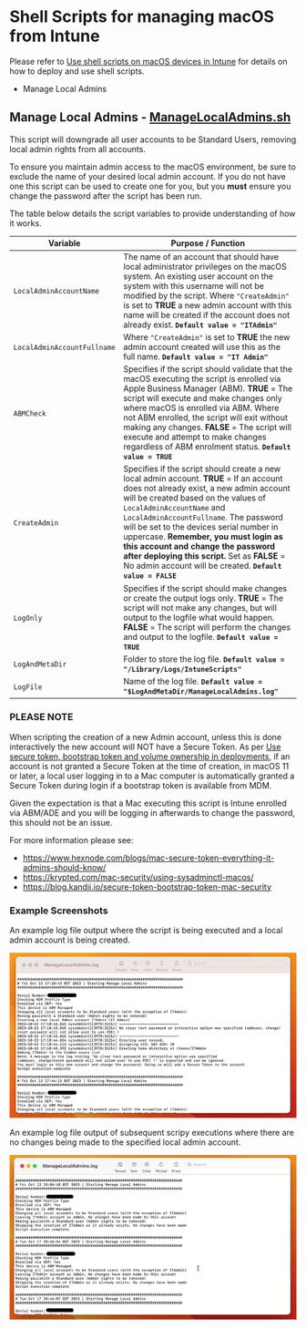 
# Shell Scripts for managing macOS from Intune

Please refer to [Use shell scripts on macOS devices in Intune](https://learn.microsoft.com/en-us/mem/intune/apps/macos-shell-scripts) for details on how to deploy and use shell scripts.

- Manage Local Admins

## Manage Local Admins - [ManageLocalAdmins.sh](/Scripts/macOS/ManageLocalAdmins.sh)

This script will downgrade all user accounts to be Standard Users, removing local admin rights from all accounts.

To ensure you maintain admin access to the macOS environment, be sure to exclude the name of your desired local admin account. If you do not have one this script can be used to create one for you, but you **must** ensure you change the password after the script has been run.

The table below details the script variables to provide understanding of how it works.

| Variable                    | Purpose / Function |
|-----------------------------|--------------------|
| `LocalAdminAccountName`     |  The name of an account that should have local administrator privileges on the macOS system. An existing user account on the system with this username will not be modified by the script. Where `"CreateAdmin"` is set to **TRUE** a new admin account with this name will be created if the account does not already exist. **`Default value = "ITAdmin"`** |
| `LocalAdminAccountFullname` | Where `"CreateAdmin"` is set to **TRUE** the new admin account created will use this as the full name. **`Default value = "IT Admin"`** |
| `ABMCheck`                  | Specifies if the script should validate that the macOS executing the script is enrolled via Apple Business Manager (ABM). **TRUE** = The script will execute and make changes only where macOS is enrolled via ABM.  Where not ABM enrolled, the script will exit without making any changes. **FALSE** = The script will execute and attempt to make changes regardless of ABM enrolment status. **`Default value = TRUE`** |
| `CreateAdmin`               | Specifies if the script should create a new local admin account. **TRUE** = If an account does not already exist, a new admin account will be created based on the values of `LocalAdminAccountName` and `LocalAdminAccountFullname`. The password will be set to the devices serial number in uppercase. **Remember, you must login as this account and change the password after deploying this script.** Set as **FALSE** = No admin account will be created. **`Default value = FALSE`** |
| `LogOnly`                   | Specifies if the script should make changes or create the output logs only. **TRUE** = The script will not make any changes, but will output to the logfile what would happen. **FALSE** = The script will perform the changes and output to the logfile. **`Default value = TRUE`** |
| `LogAndMetaDir`             | Folder to store the log file. **`Default value = "/Library/Logs/IntuneScripts"`** |
| `LogFile`                   | Name of the log file. **`Default value = "$LogAndMetaDir/ManageLocalAdmins.log"`** |

### PLEASE NOTE
When scripting the creation of a new Admin account, unless this is done interactively the new account will NOT have a Secure Token. As per [Use secure token, bootstrap token and volume ownership in deployments](https://support.apple.com/en-gb/guide/deployment/dep24dbdcf9e/web), if an account is not granted a Secure Token at the time of creation, in macOS 11 or later, a local user logging in to a Mac computer is automatically granted a Secure Token during login if a bootstrap token is available from MDM. 

Given the expectation is that a Mac executing this script is Intune enrolled via ABM/ADE and you will be logging in afterwards to change the password, this should not be an issue.

For more information please see:
- https://www.hexnode.com/blogs/mac-secure-token-everything-it-admins-should-know/
- https://krypted.com/mac-security/using-sysadminctl-macos/ 
- https://blog.kandji.io/secure-token-bootstrap-token-mac-security 

### Example Screenshots

An example log file output where the script is being executed and a local admin account is being created.

![Example log output where the script is being executed and a local admin account is being created](/Scripts/Assets/ManageLocalAdmins/LogOutput1.png)

An example log file output of subsequent scripy executions where there are no changes being made to the specified local admin account.

![Example log output of subsequent scripy executions where there are no changes being made to the specified local admin account.](/Scripts/Assets/ManageLocalAdmins/LogOutput2.png)

